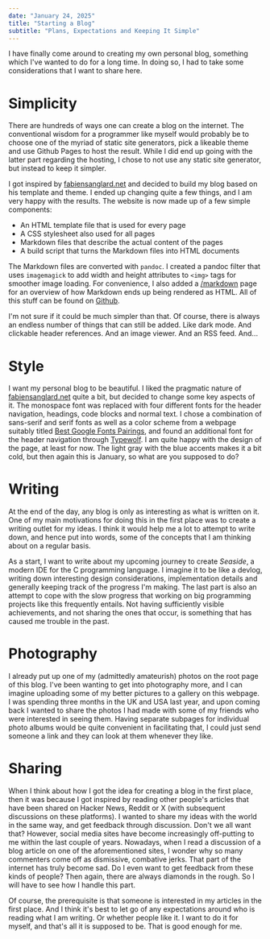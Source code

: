 ```yaml
---
date: "January 24, 2025"
title: "Starting a Blog"
subtitle: "Plans, Expectations and Keeping It Simple"
---
```


I have finally come around to creating my own personal blog, something which I've wanted to do for a long time. In doing so, I had to take some considerations that I want to share here.

# Simplicity

There are hundreds of ways one can create a blog on the internet. The conventional wisdom for a programmer like myself would probably be to choose one of the myriad of static site generators, pick a likeable theme and use Github Pages to host the result. While I did end up going with the latter part regarding the hosting, I chose to not use any static site generator, but instead to keep it simpler.

I got inspired by [fabiensanglard.net](https://fabiensanglard.net) and decided to build my blog based on his template and theme. I ended up changing quite a few things, and I am very happy with the results. The website is now made up of a few simple components:

* An HTML template file that is used for every page
* A CSS stylesheet also used for all pages
* Markdown files that describe the actual content of the pages
* A build script that turns the Markdown files into HTML documents

The Markdown files are converted with `pandoc`. I created a pandoc filter that uses `imagemagick` to add width and height attributes to `<img>` tags for smoother image loading. For convenience, I also added a [/markdown](/markdown) page for an overview of how Markdown ends up being rendered as HTML. All of this stuff can be found on [Github](https://github.com/srseil/blog).

I'm not sure if it could be much simpler than that. Of course, there is always an endless number of things that can still be added. Like dark mode. And clickable header references. And an image viewer. And an RSS feed. And...

# Style

I want my personal blog to be beautiful. I liked the pragmatic nature of [fabiensanglard.net](https://fabiensanglard.net) quite a bit, but decided to change some key aspects of it. The monospace font was replaced with four different fonts for the header navigation, headings, code blocks and normal text. I chose a combination of sans-serif and serif fonts as well as a color scheme from a webpage suitably titled [Best Google Fonts Pairings](https://www.pagecloud.com/blog/best-google-fonts-pairings), and found an additional font for the header navigation through [Typewolf](https://www.typewolf.com/site-of-the-day/jan-paul-koudstaal). I am quite happy with the design of the page, at least for now. The light gray with the blue accents makes it a bit cold, but then again this is January, so what are you supposed to do?

# Writing

At the end of the day, any blog is only as interesting as what is written on it. One of my main motivations for doing this in the first place was to create a writing outlet for my ideas. I think it would help me a lot to attempt to write down, and hence put into words, some of the concepts that I am thinking about on a regular basis.

As a start, I want to write about my upcoming journey to create _Seaside_, a modern IDE for the C programming language. I imagine it to be like a devlog, writing down interesting design considerations, implementation details and generally keeping track of the progress I'm making. The last part is also an attempt to cope with the slow progress that working on big programming projects like this frequently entails. Not having sufficiently visible achievements, and not sharing the ones that occur, is something that has caused me trouble in the past.

# Photography

I already put up one of my (admittedly amateurish) photos on the root page of this blog. I've been wanting to get into photography more, and I can imagine uploading some of my better pictures to a gallery on this webpage. I was spending three months in the UK and USA last year, and upon coming back I wanted to share the photos I had made with some of my friends who were interested in seeing them. Having separate subpages for individual photo albums would be quite convenient in facilitating that, I could just send someone a link and they can look at them whenever they like.

# Sharing

When I think about how I got the idea for creating a blog in the first place, then it was because I got inspired by reading other people's articles that have been shared on Hacker News, Reddit or X (with subsequent discussions on these platforms). I wanted to share my ideas with the world in the same way, and get feedback through discussion. Don't we all want that? However, social media sites have become increasingly off-putting to me within the last couple of years. Nowadays, when I read a discussion of a blog article on one of the aforementioned sites, I wonder why so many commenters come off as dismissive, combative jerks. That part of the internet has truly become sad. Do I even want to get feedback from these kinds of people? Then again, there are always diamonds in the rough. So I will have to see how I handle this part.

Of course, the prerequisite is that someone is interested in my articles in the first place. And I think it's best to let go of any expectations around who is reading what I am writing. Or whether people like it. I want to do it for myself, and that's all it is supposed to be. That is good enough for me.
